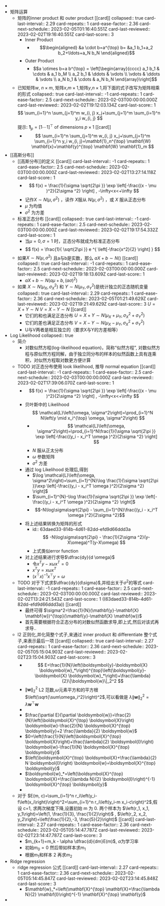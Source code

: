 -
- 矩阵运算
	- 矩阵的inner product 和 outer product [[card]]
	  collapsed:: true
	  card-last-interval:: 2.29
	  card-repeats:: 1
	  card-ease-factor:: 2.36
	  card-next-schedule:: 2023-02-05T01:16:40.551Z
	  card-last-reviewed:: 2023-02-02T19:16:40.551Z
	  card-last-score:: 3
		- Inner Product
			- $$\begin{aligned}
			  &a \cdot b=a^{\top} b=
			  &a_1 b_1+a_2 b_2+\ldots+a_N b_N
			  \end{aligned}$$
		- Outer Product
			- $$a \otimes b=a b^{\top} = \left[\begin{array}{cccc}
			  a_1 b_1 & \cdots & a_1 b_M \\
			  a_2 b_1 & \ddots & \vdots \\
			  \vdots & \ddots & \vdots  \\
			  a_N b_1 & \cdots & a_N b_N
			  \end{array}\right]$$
	- 已知矩阵$w$, $n \times m$, 矩阵$x$,$m \times 1$,矩阵$y$,$n \times 1$,将下面的式子改写为矩阵相乘的形式
	  collapsed:: true
	  card-last-interval:: -1
	  card-repeats:: 1
	  card-ease-factor:: 2.5
	  card-next-schedule:: 2023-02-03T00:00:00.000Z
	  card-last-reviewed:: 2023-02-02T19:12:03.134Z
	  card-last-score:: 1
	  $$
	  \sum_{i=1}^n \sum_{j=1}^m w_{i, j} x_j+\sum_{j=1}^m \sum_{i=1}^n y_i w_{i, j}
	  $$
	  提示: $\mathbf{1}_p=[1 \cdots 1]^{\top}$ of dimensions $p \times 1$ 
	  [[card]]
		- $$
		  \sum_{i=1}^n \sum_{j=1}^m w_{i, j} x_j+\sum_{j=1}^m \sum_{i=1}^n y_i w_{i, j}=\mathbf{1}_n^{\top} \mathbf{W} \mathbf{x}+\mathbf{y}^{\top} \mathbf{W} \mathbf{1}_m
		  $$
- [[高斯分布]]
	- [[高斯分布]]的定义 [[card]]
	  card-last-interval:: -1
	  card-repeats:: 1
	  card-ease-factor:: 2.5
	  card-next-schedule:: 2023-02-03T00:00:00.000Z
	  card-last-reviewed:: 2023-02-02T13:27:14.118Z
	  card-last-score:: 1
		- $$
		  f(x) = \frac{1}{\sigma \sqrt{2\pi }} \exp \left[-\frac{(x - \mu )^2}{2\sigma ^2} \right] , -\infty<x<+\infty 
		  $$
		- 记作$X\sim N(\mu,\sigma^2)$  ，读作 $X$服从 $N(\mu,\sigma^2)$ ，或 $X$ 服从正态分布
		- $\mu$ 为均值
		- $\sigma^2$ 为方差
	- 标准正态分布 [[card]]
	  collapsed:: true
	  card-last-interval:: -1
	  card-repeats:: 1
	  card-ease-factor:: 2.5
	  card-next-schedule:: 2023-02-03T00:00:00.000Z
	  card-last-reviewed:: 2023-02-02T19:17:54.332Z
	  card-last-score:: 1
		- 当$\mu=0,\sigma=1$ 时，正态分布就成为标准正态分布
		- $$
		  f(x) = \frac{1}{ \sqrt{2\pi }} e ^{ \left[-\frac{x^2}{2} \right] }
		  $$
	- 如果$X\sim N(\mu,\sigma^2)$ 且a与b是实数，那么 $aX+b\sim N()$ [[card]]
	  collapsed:: true
	  card-last-interval:: -1
	  card-repeats:: 1
	  card-ease-factor:: 2.5
	  card-next-schedule:: 2023-02-03T00:00:00.000Z
	  card-last-reviewed:: 2023-02-02T19:18:13.609Z
	  card-last-score:: 1
		- $aX+b\sim N(a\mu+b,(a\sigma)^2)$
	- 如果 $X \sim N\left(\mu_{X}, \sigma_{X}^{2}\right)$ 和  $Y \sim N\left(\mu_{Y}, \sigma_{Y}^{2}\right)$是统计独立的正态随机变量
	  collapsed:: true
	  card-last-interval:: 2.29
	  card-repeats:: 1
	  card-ease-factor:: 2.36
	  card-next-schedule:: 2023-02-05T01:21:49.629Z
	  card-last-reviewed:: 2023-02-02T19:21:49.629Z
	  card-last-score:: 3
	  $U=X+Y \sim N$
	  $V=X-Y \sim N$
	  [[card]]
		- 它们的和也满足正态分布 $U=X+Y \sim N\left(\mu_{X}+\mu_{Y}, \sigma_{X}^{2}+\sigma_{Y}^{2}\right)$
		- 它们的差也满足正态分布 $V=X-Y \sim N\left(\mu_{X}-\mu_{Y}, \sigma_{X}^{2}+\sigma_{Y}^{2}\right)$
		- U与V两者是相互独立的（要求X与Y的方差相等）
- Log Likelihood
  collapsed:: true
	- 简介
		- 对数似然方程(log-likelihood equation)，简称“似然方程”, 对数似然方程与原似然方程同解，由于独立同分布的样本的似然函数上具有连乘积，对似然方程取对数更方便计算
	- TODO 对正态分布使用 look likelihood, 推导 normal equation [[card]]
	  card-last-interval:: -1
	  card-repeats:: 1
	  card-ease-factor:: 2.5
	  card-next-schedule:: 2023-02-03T00:00:00.000Z
	  card-last-reviewed:: 2023-02-02T17:39:06.070Z
	  card-last-score:: 1
		- $$
		  f(x) = \frac{1}{\sigma \sqrt{2\pi }} \exp \left[-\frac{(x - \mu )^2}{2\sigma ^2} \right] , -\infty<x<+\infty 
		  $$
		- 贝叶斯中的 Likelihood
		  $$
		  \mathcal{L}\left(\omega, \sigma^2\right)=\prod_{i=1}^N N\left(y \mid x_i^{\top} \omega, \sigma^2\right)
		  $$
			- $$
			  \mathcal{L}\left(\omega, \sigma^2\right)=\prod_{i=1}^N\frac{1}{\sigma \sqrt{2\pi }} \exp \left[-\frac{(y_i - x_i^T \omega )^2}{2\sigma ^2} \right] 
			  $$
			- $N$ 服从正太分布
			- $\omega$ 参数矩阵
			- $\sigma^2$ 方差
		- 通过 log Likelihood 处理后,得到
			- $\log \mathcal{L}\left(\omega, \sigma^2\right)=\sum_{i=1}^{N}\log \frac{1}{\sigma \sqrt{2\pi }}\exp \left[-\frac{(y_i - x_i^T \omega )^2}{2\sigma ^2} \right]$
			- $\sum_{i=1}^{N}-\log \frac{1}{\sigma \sqrt{2\pi }} \exp \left[-\frac{(y_i - x_i^T \omega )^2}{2\sigma ^2} \right]$
			- $$-N\log\sigma\sqrt{2\pi} - \sum_{i=1}^{N}\frac{(y_i - x_i^T \omega )^2}{2\sigma ^2}$$
		- 将上述结果转换为矩阵的形式
			- id:: 63daed33-814b-4d61-82dd-efd9d66ddd3a
			  $$
			  -N\log\sigma\sqrt{2\pi} - \frac{1}{2\sigma ^2}(y-X\omega)^T(y-X\omega)
			  $$
			- 上式类似error function
		- 对上述结果进行求导$\dfrac{dy}{d \omega}$
			- 令$x^Ty-x\omega x^T=0$
			- $x^Ty=x\omega x^T$
			- $\left(x^{\top} x\right)^{-1} x^{\top} y=\omega$
	- TODO 对于下式求$\dfrac{dy}{d\sigma}$,并给出关于$\sigma^2$的等式
	  card-last-interval:: -1
	  card-repeats:: 1
	  card-ease-factor:: 2.5
	  card-next-schedule:: 2023-02-03T00:00:00.000Z
	  card-last-reviewed:: 2023-02-02T13:24:21.543Z
	  card-last-score:: 1
	  ((63daed33-814b-4d61-82dd-efd9d66ddd3a)) [[card]]
		- 最终可得 $\sigma^2=\frac{1}{N}(\mathbf{y}-\mathbf{X} \mathbf{w})^{\top}(\mathbf{y}-\mathbf{X} \mathbf{w})$
		- 首先需要根据符合正态分布的对数似然函数求导,即上式,然后对该式再求导..
	- l2 正则化,并化简整个式子,来通过 inner product 和 differentiate 整个式子,来表示最后一项 [[card]]
	  collapsed:: true
	  card-last-interval:: 2.27
	  card-repeats:: 1
	  card-ease-factor:: 2.36
	  card-next-schedule:: 2023-02-05T05:15:04.903Z
	  card-last-reviewed:: 2023-02-02T23:15:04.903Z
	  card-last-score:: 3
		- $$
		  E=\frac{1}{N}\left(\boldsymbol{y}-\boldsymbol{X} \boldsymbol{w}_*\right)^{\top}\left(\boldsymbol{y}-\boldsymbol{X} \boldsymbol{w}_*\right)+\frac{\lambda}{2}\|\boldsymbol{w}\|_2^2
		  $$
		- $\|\boldsymbol{w}\|_2^2$ L2 范数,$\omega$元素平方和的平方根 $\left(\sqrt{\sum\omega_i^2}\right)^2$,可以看做是 $\lambda\|\boldsymbol{w}\|_2^2=\lambda \boldsymbol{w}^{\top} \boldsymbol{w}$
		-
		- $\frac{\partial E}{\partial \boldsymbol{w}}=\frac{2}{N}\left(\boldsymbol{X}^{\top} \boldsymbol{X}\right) \boldsymbol{w}-\frac{2}{N} \boldsymbol{X}^{\top} \boldsymbol{y}+2 \frac{\lambda}{2} \boldsymbol{w}$
		- $0=\left(\frac{1}{N}\left(\boldsymbol{X}^{\top} \boldsymbol{X}\right)+\frac{\lambda}{2} \boldsymbol{I}\right) \boldsymbol{w}-\frac{1}{N} \boldsymbol{X}^{\top} \boldsymbol{y}$
		- $\left(\boldsymbol{X}^{\top} \boldsymbol{X}+\frac{\lambda}{2} N \boldsymbol{I}\right) \boldsymbol{w}=\boldsymbol{X}^{\top} \boldsymbol{y}$
		- $\boldsymbol{w}_*=\left(\boldsymbol{X}^{\top} \boldsymbol{X}+\frac{\lambda N}{2} \boldsymbol{I}\right)^{-1} \boldsymbol{X}^{\top} \boldsymbol{y}$
		-
	- 对于 $E(m, c)=\sum_{i=1}^n r_i\left(y_i-f\left(x_i\right)\right)^2=\sum_{i=1}^n r_i\left(y_i-m x_i-c\right)^2$,假设 c=1, 求两次梯度下降,设置初始 m 为 0. 两个样本为 $\left(r_1, x_1, y_1\right)=\left(1, \frac{1}{3}, \frac{1}{2}\right)$ , $\left(r_2, x_2, y_2\right)=\left(\frac{1}{2},-3, \frac{5}{2}\right)$ [[card]]
	  card-last-interval:: 2.27
	  card-repeats:: 1
	  card-ease-factor:: 2.36
	  card-next-schedule:: 2023-02-05T05:14:47.787Z
	  card-last-reviewed:: 2023-02-02T23:14:47.787Z
	  card-last-score:: 3
		- $m_{k+1}=m_k - \alpha \dfrac{d}{dm}E(m)$, $\alpha$为学习率
		- 初始$m_0=0$ 然后带如样本求$m_1$
		- 根据$m_1$和样本 2 再求$m_2$
- Ridge regression
	- ridge regression 公式 [[card]]
	  card-last-interval:: 2.27
	  card-repeats:: 1
	  card-ease-factor:: 2.36
	  card-next-schedule:: 2023-02-05T05:14:45.847Z
	  card-last-reviewed:: 2023-02-02T23:14:45.848Z
	  card-last-score:: 3
		- $\mathbf{w}_*=\left(\mathbf{X}^{\top} \mathbf{X}+\frac{\lambda N}{2} \mathbf{I}\right)^{-1} \mathbf{X}^{\top} \mathbf{y}$
-